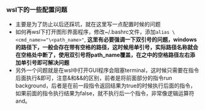 ### wsl下的一些配置问题

* 主要是为了防止以后还踩坑，就在这里写一点配置时候的问题
* 如何再wsl下打开图形界面程序，修改~/.bashrc文件，添加```alias \<cmd_name>="\<path_name>"```, **这里有必要强调一下双引号的问题，windows的路径下，一般会存在带有空格的路径，这时候用单引号，实际路径名称就会在空格处中断了，使用双引号将path_name覆盖，在之中的空格路径左右添加单引号即可解决问题**
* 另外一个问题就是在wsl中打开GUI程序会阻塞terminal，这时候只需要在指令后面执行&即可，注意&和&&的区别，前者是将前面部分的指令run background，后者是在前一段指令返回结果为true的时候执行后面的指令，如果前面的指令执行结果为false，就不执行后一个指令，非常像逻辑运算符and。

